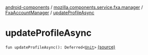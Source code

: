 [android-components](../../index.md) / [mozilla.components.service.fxa.manager](../index.md) / [FxaAccountManager](index.md) / [updateProfileAsync](./update-profile-async.md)

# updateProfileAsync

`fun updateProfileAsync(): Deferred<`[`Unit`](https://kotlinlang.org/api/latest/jvm/stdlib/kotlin/-unit/index.html)`>` [(source)](https://github.com/mozilla-mobile/android-components/blob/master/components/service/firefox-accounts/src/main/java/mozilla/components/service/fxa/manager/FxaAccountManager.kt#L450)